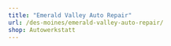 ```yaml
---
title: "Emerald Valley Auto Repair"
url: /des-moines/emerald-valley-auto-repair/
shop: Autowerkstatt
---
```

